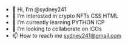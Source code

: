 - 👋 Hi, I’m @sydney241
- 👀 I’m interested in crypto NFTs CSS HTML
- 🌱 I’m currently learning PYTHON ICP 
- 💞️ I’m looking to collaborate on ICOs
- 📫 How to reach me sydney241@gmail.com 

<!---
sydney241/sydney241 is a ✨ special ✨ repository because its `README.md` (this file) appears on your GitHub profile.
You can click the Preview link to take a look at your changes.
--->
